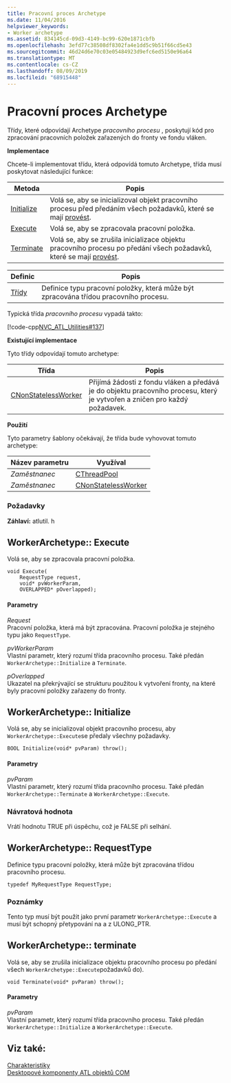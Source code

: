 ```yaml
---
title: Pracovní proces Archetype
ms.date: 11/04/2016
helpviewer_keywords:
- Worker archetype
ms.assetid: 834145cd-09d3-4149-bc99-620e1871cbfb
ms.openlocfilehash: 3efd77c38508df8302fa4e1dd5c9b51f66cd5e43
ms.sourcegitcommit: 46d24d6e70c03e05484923d9efc6ed5150e96a64
ms.translationtype: MT
ms.contentlocale: cs-CZ
ms.lasthandoff: 08/09/2019
ms.locfileid: "68915448"
---
```

# <a name="worker-archetype"></a>Pracovní proces Archetype

Třídy, které odpovídají Archetype *pracovního procesu* , poskytují kód pro zpracování pracovních položek zařazených do fronty ve fondu vláken.

**Implementace**

Chcete-li implementovat třídu, která odpovídá tomuto Archetype, třída musí poskytovat následující funkce:

|Metoda|Popis|
|------------|-----------------|
|[Initialize](#initialize)|Volá se, aby se inicializoval objekt pracovního procesu před předáním všech požadavků, které se mají [provést](#execute).|
|[Execute](#execute)|Volá se, aby se zpracovala pracovní položka.|
|[Terminate](#terminate)|Volá se, aby se zrušila inicializace objektu pracovního procesu po předání všech požadavků, které se mají [provést](#execute).|

|Definic|Popis|
|-------------|-----------------|
|[Třídy](#requesttype)|Definice typu pracovní položky, která může být zpracována třídou pracovního procesu.|

Typická třída *pracovního procesu* vypadá takto:

[!code-cpp[NVC_ATL_Utilities#137](../../atl/codesnippet/cpp/worker-archetype_1.cpp)]

**Existující implementace**

Tyto třídy odpovídají tomuto archetype:

|Třída|Popis|
|-----------|-----------------|
|[CNonStatelessWorker](../../atl/reference/cnonstatelessworker-class.md)|Přijímá žádosti z fondu vláken a předává je do objektu pracovního procesu, který je vytvořen a zničen pro každý požadavek.|

**Použití**

Tyto parametry šablony očekávají, že třída bude vyhovovat tomuto archetype:

|Název parametru|Využíval|
|--------------------|-------------|
|*Zaměstnanec*|[CThreadPool](../../atl/reference/cthreadpool-class.md)|
|*Zaměstnanec*|[CNonStatelessWorker](../../atl/reference/cnonstatelessworker-class.md)|

### <a name="requirements"></a>Požadavky

**Záhlaví:** atlutil. h

## <a name="execute"></a>WorkerArchetype:: Execute

Volá se, aby se zpracovala pracovní položka.

```
void Execute(
    RequestType request,
    void* pvWorkerParam,
    OVERLAPPED* pOverlapped);
```

#### <a name="parameters"></a>Parametry

*Request*<br/>
Pracovní položka, která má být zpracována. Pracovní položka je stejného typu jako `RequestType`.

*pvWorkerParam*<br/>
Vlastní parametr, který rozumí třída pracovního procesu. Také předán `WorkerArchetype::Initialize` a `Terminate`.

*pOverlapped*<br/>
Ukazatel na překrývající se strukturu použitou k vytvoření fronty, na které byly pracovní položky zařazeny do fronty. [](/windows/desktop/api/minwinbase/ns-minwinbase-overlapped)

## <a name="initialize"></a>WorkerArchetype:: Initialize

Volá se, aby se inicializoval objekt pracovního procesu, aby `WorkerArchetype::Execute`se předaly všechny požadavky.
```
BOOL Initialize(void* pvParam) throw();
```

#### <a name="parameters"></a>Parametry

*pvParam*<br/>
Vlastní parametr, který rozumí třída pracovního procesu. Také předán `WorkerArchetype::Terminate` a `WorkerArchetype::Execute`.

### <a name="return-value"></a>Návratová hodnota

Vrátí hodnotu TRUE při úspěchu, což je FALSE při selhání.

## <a name="requesttype"></a>WorkerArchetype:: RequestType

Definice typu pracovní položky, která může být zpracována třídou pracovního procesu.

```
typedef MyRequestType RequestType;
```

### <a name="remarks"></a>Poznámky

Tento typ musí být použit jako první parametr `WorkerArchetype::Execute` a musí být schopný přetypování na a z ULONG_PTR.

## <a name="terminate"></a>WorkerArchetype:: terminate

Volá se, aby se zrušila inicializace objektu pracovního procesu po předání všech `WorkerArchetype::Execute`požadavků do).

```
void Terminate(void* pvParam) throw();
```

#### <a name="parameters"></a>Parametry

*pvParam*<br/>
Vlastní parametr, který rozumí třída pracovního procesu. Také předán `WorkerArchetype::Initialize` a `WorkerArchetype::Execute`.

## <a name="see-also"></a>Viz také:

[Charakteristiky](../../atl/active-template-library-atl-concepts.md)<br/>
[Desktopové komponenty ATL objektů COM](../../atl/atl-com-desktop-components.md)
